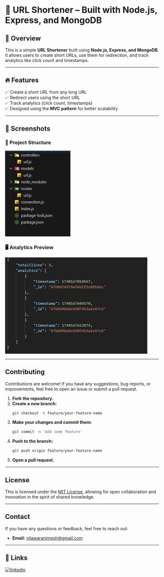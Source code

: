 # 🔗 URL Shortener – Built with Node.js, Express, and MongoDB  

## 🚀 Overview  
This is a simple **URL Shortener** built using **Node.js, Express, and MongoDB**. It allows users to create short URLs, use them for redirection, and track analytics like click count and timestamps.  

---

## 🔥 Features  
✅ Create a short URL from any long URL  
✅ Redirect users using the short URL  
✅ Track analytics (click count, timestamps)  
✅ Designed using the **MVC pattern** for better scalability  

---

## 📸 Screenshots  
### 📂 Project Structure  
![Folder Struct](./Screenshots/Folder-struct.png)

### 🖥️ Analytics Preview  
![analytics Screenshot](./Screenshots/analytics.png)


---

## Contributing

Contributions are welcome! If you have any suggestions, bug reports, or improvements, feel free to open an issue or submit a pull request.

1. **Fork the repository.**
2. **Create a new branch:**
    ```bash
    git checkout -b feature/your-feature-name
    ```
3. **Make your changes and commit them:**
    ```bash
    git commit -m 'Add some feature'
    ```
4. **Push to the branch:**
    ```bash
    git push origin feature/your-feature-name
    ```
5. **Open a pull request.**

---

## License

This is licensed under the [MIT License](https://choosealicense.com/licenses/mit/), allowing for open collaboration and innovation in the spirit of shared knowledge.

---

## Contact

If you have any questions or feedback, feel free to reach out:

- **Email:** nilawaranimesh@gmail.com

---

## 🔗 Links

[![linkedin](https://img.shields.io/badge/linkedin-0A66C2?style=for-the-badge&logo=linkedin&logoColor=white)](https://www.linkedin.com/in/animesh-nilawar/)
